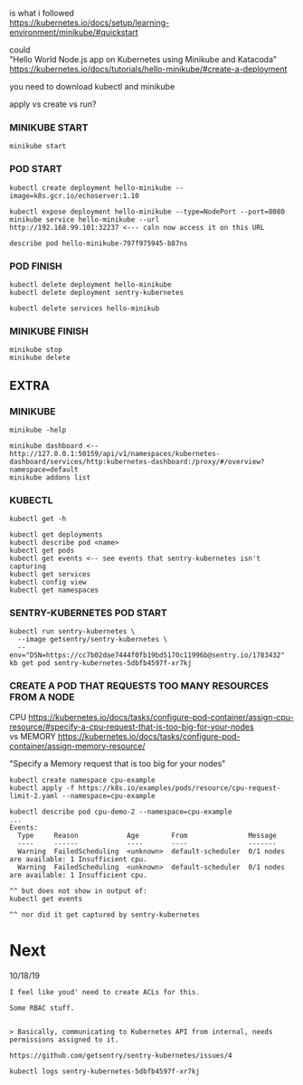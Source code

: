 is what i followed  
https://kubernetes.io/docs/setup/learning-environment/minikube/#quickstart  

could  
"Hello World Node.js app on Kubernetes using Minikube and Katacoda"  
https://kubernetes.io/docs/tutorials/hello-minikube/#create-a-deployment

you need to download kubectl and minikube  

apply vs create vs run?  

### MINIKUBE START
```
minikube start
```

### POD START
```
kubectl create deployment hello-minikube --image=k8s.gcr.io/echoserver:1.10

kubectl expose deployment hello-minikube --type=NodePort --port=8080
minikube service hello-minikube --url
http://192.168.99.101:32237 <--- caln now access it on this URL

describe pod hello-minikube-797f975945-b87ns
```

### POD FINISH
```
kubectl delete deployment hello-minikube
kubectl delete deployment sentry-kubernetes

kubectl delete services hello-minikub
```


### MINIKUBE FINISH
```
minikube stop
minikube delete
```

## EXTRA
### MINIKUBE
`minikube -help`

```
minikube dashboard <--http://127.0.0.1:50159/api/v1/namespaces/kubernetes-dashboard/services/http:kubernetes-dashboard:/proxy/#/overview?namespace=default
minikube addons list
```
### KUBECTL
`kubectl get -h`
```
kubectl get deployments
kubectl describe pod <name>
kubectl get pods
kubectl get events <-- see events that sentry-kubernetes isn't capturing
kubectl get services
kubectl config view
kubectl get namespaces
```
### SENTRY-KUBERNETES POD START
```
kubectl run sentry-kubernetes \
  --image getsentry/sentry-kubernetes \
  --env="DSN=https://cc7b02dae7444f0fb19bd5170c11996b@sentry.io/1783432"
kb get pod sentry-kubernetes-5dbfb4597f-xr7kj
```

### CREATE A POD THAT REQUESTS TOO MANY RESOURCES FROM A NODE
CPU https://kubernetes.io/docs/tasks/configure-pod-container/assign-cpu-resource/#specify-a-cpu-request-that-is-too-big-for-your-nodes  
vs
MEMORY https://kubernetes.io/docs/tasks/configure-pod-container/assign-memory-resource/

"Specify a Memory request that is too big for your nodes"  
```
kubectl create namespace cpu-example
kubectl apply -f https://k8s.io/examples/pods/resource/cpu-request-limit-2.yaml --namespace=cpu-example

kubectl describe pod cpu-demo-2 --namespace=cpu-example
...
Events:
  Type     Reason            Age        From               Message
  ----     ------            ----       ----               -------
  Warning  FailedScheduling  <unknown>  default-scheduler  0/1 nodes are available: 1 Insufficient cpu.
  Warning  FailedScheduling  <unknown>  default-scheduler  0/1 nodes are available: 1 Insufficient cpu.

^^ but does not show in output of:
kubectl get events

^^ nor did it get captured by sentry-kubernetes
```


# Next
10/18/19
```
I feel like youd' need to create ACLs for this.

Some RBAC stuff.


> Basically, communicating to Kubernetes API from internal, needs permissions assigned to it.

https://github.com/getsentry/sentry-kubernetes/issues/4

kubectl logs sentry-kubernetes-5dbfb4597f-xr7kj
```